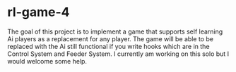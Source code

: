 # rl-game-4
The goal of this project is to implement a game that supports self learning Ai players as a replacement for any player. The game will be able to be replaced with the Ai still functional if you write hooks which are in the Control System and Feeder System.
I currently am working on this solo but I would welcome some help.
